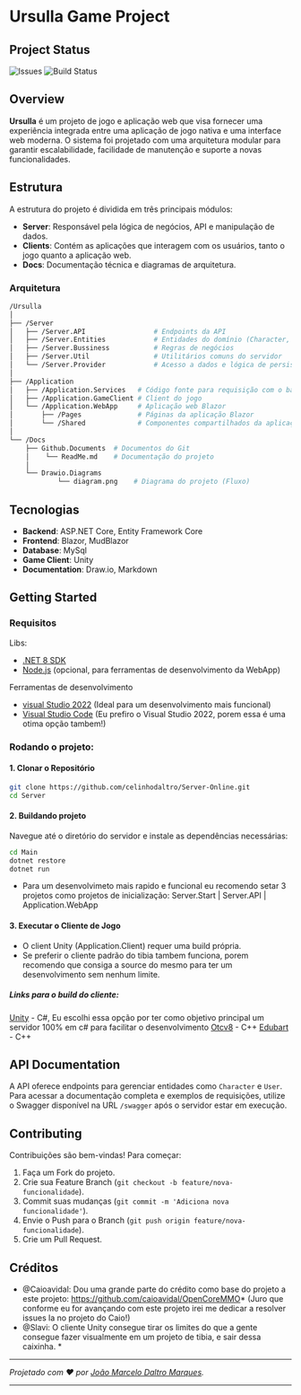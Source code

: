 
# Ursulla Game Project ##

## Project Status
![Issues](https://img.shields.io/github/issues/celinhodaltro/Server-Online)
![Build Status](https://github.com/celinhodaltro/Server-Online/actions/workflows/dotnet-desktop.yml/badge.svg)


## Overview

**Ursulla** é um projeto de jogo e aplicação web que visa fornecer uma experiência integrada entre uma aplicação de jogo nativa e uma interface web moderna. O sistema foi projetado com uma arquitetura modular para garantir escalabilidade, facilidade de manutenção e suporte a novas funcionalidades.

## Estrutura

A estrutura do projeto é dividida em três principais módulos:

- **Server**: Responsável pela lógica de negócios, API e manipulação de dados.
- **Clients**: Contém as aplicações que interagem com os usuários, tanto o jogo quanto a aplicação web.
- **Docs**: Documentação técnica e diagramas de arquitetura.

### Arquitetura

```bash
/Ursulla
│
├── /Server
│   ├── /Server.API                 # Endpoints da API
│   ├── /Server.Entities            # Entidades do domínio (Character, Game, User)
│   ├── /Server.Bussiness           # Regras de negócios
│   ├── /Server.Util                # Utilitários comuns do servidor
│   └── /Server.Provider            # Acesso a dados e lógica de persistência
│
├── /Application
│   ├── /Application.Services   # Código fonte para requisição com o back (Pensar em alterar nome para Application.Request)
│   ├── /Application.GameClient # Client do jogo
│   └── /Application.WebApp     # Aplicação web Blazor
│       ├── /Pages              # Páginas da aplicação Blazor
│       └── /Shared             # Componentes compartilhados da aplicação Blazor
│
└── /Docs
    ├── Github.Documents  # Documentos do Git
    │    └── ReadMe.md    # Documentação do projeto
    │
    └── Drawio.Diagrams 
            └── diagram.png    # Diagrama do projeto (Fluxo)
```


## Tecnologias

- **Backend**: ASP.NET Core, Entity Framework Core
- **Frontend**: Blazor, MudBlazor
- **Database**: MySql
- **Game Client**: Unity
- **Documentation**: Draw.io, Markdown

## Getting Started

### Requisitos


Libs:
- [.NET 8 SDK](https://dotnet.microsoft.com/download)
- [Node.js](https://nodejs.org/en/) (opcional, para ferramentas de desenvolvimento da WebApp)

Ferramentas de desenvolvimento
- [visual Studio 2022](https://visualstudio.microsoft.com/vs/community/) (Ideal para um desenvolvimento mais funcional) 
- [Visual Studio Code](https://code.visualstudio.com/) (Eu prefiro o Visual Studio 2022, porem essa é uma otima opção tambem!)


### Rodando o projeto:

#### 1. Clonar o Repositório

```bash
git clone https://github.com/celinhodaltro/Server-Online.git
cd Server
```

#### 2. Buildando projeto

Navegue até o diretório do servidor e instale as dependências necessárias:

```bash
cd Main
dotnet restore
dotnet run
```

- Para um desenvolvimeto mais rapido e funcional eu recomendo setar 3 projetos como projetos de inicialização: Server.Start | Server.API | Application.WebApp

#### 3. Executar o Cliente de Jogo

- O client Unity (Application.Client) requer uma build própria.
- Se preferir o cliente padrão do tibia tambem funciona, porem recomendo que consiga a source do mesmo para ter um desenvolvimento sem nenhum limite.


##### Links para o build do cliente:
[Unity](https://slavi.gitbook.io/opentibiaunity/getting-started/running-the-game) - C#, Eu escolhi essa opção por ter como objetivo principal um servidor 100% em c# para facilitar o desenvolvimento
[Otcv8](https://github.com/OTCv8/otclientv8) - C++
[Edubart](https://github.com/edubart/otclient) - C++ 


## API Documentation
A API oferece endpoints para gerenciar entidades como `Character` e `User`. Para acessar a documentação completa e exemplos de requisições, utilize o Swagger disponível na URL `/swagger` após o servidor estar em execução.

## Contributing
Contribuições são bem-vindas! Para começar:

1. Faça um Fork do projeto.
2. Crie sua Feature Branch (`git checkout -b feature/nova-funcionalidade`).
3. Commit suas mudanças (`git commit -m 'Adiciona nova funcionalidade'`).
4. Envie o Push para o Branch (`git push origin feature/nova-funcionalidade`).
5. Crie um Pull Request.

## Créditos

* @Caioavidal: Dou uma grande parte do crédito como base do projeto a este projeto: https://github.com/caioavidal/OpenCoreMMO* (Juro que conforme eu for avançando com este projeto irei me dedicar a resolver issues la no projeto do Caio!)
* @Slavi: O cliente Unity consegue tirar os limites do que a gente consegue fazer visualmente em um projeto de tibia, e sair dessa caixinha. *
---

*Projetado com ❤️ por [João Marcelo Daltro Marques](https://github.com/celinhodaltro).*

---

